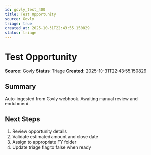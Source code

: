 ```yaml
---
id: govly_test_400
title: Test Opportunity
source: Govly
triage: true
created_at: 2025-10-31T22:43:55.150829
status: triage
---
```


# Test Opportunity

**Source:** Govly
**Status:** Triage
**Created:** 2025-10-31T22:43:55.150829

## Summary

Auto-ingested from Govly webhook. Awaiting manual review and enrichment.

## Next Steps

1. Review opportunity details
2. Validate estimated amount and close date
3. Assign to appropriate FY folder
4. Update triage flag to false when ready
